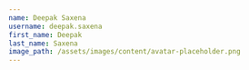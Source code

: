 ```yaml
---
name: Deepak Saxena
username: deepak.saxena
first_name: Deepak
last_name: Saxena
image_path: /assets/images/content/avatar-placeholder.png
---
```

